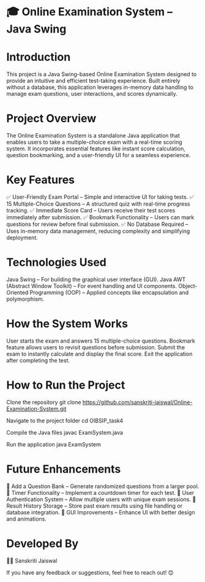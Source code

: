 # 🎓 Online Examination System – Java Swing

# Introduction
This project is a Java Swing-based Online Examination System designed to provide an intuitive and efficient test-taking experience. Built entirely without a database, this application leverages in-memory data handling to manage exam questions, user interactions, and scores dynamically.

# Project Overview
The Online Examination System is a standalone Java application that enables users to take a multiple-choice exam with a real-time scoring system. It incorporates essential features like instant score calculation, question bookmarking, and a user-friendly UI for a seamless experience.

# Key Features
✅ User-Friendly Exam Portal – Simple and interactive UI for taking tests.
✅ 15 Multiple-Choice Questions – A structured quiz with real-time progress tracking.
✅ Immediate Score Card – Users receive their test scores immediately after submission.
✅ Bookmark Functionality – Users can mark questions for review before final submission.
✅ No Database Required – Uses in-memory data management, reducing complexity and simplifying deployment.

# Technologies Used
Java Swing – For building the graphical user interface (GUI).
Java AWT (Abstract Window Toolkit) – For event handling and UI components.
Object-Oriented Programming (OOP) – Applied concepts like encapsulation and polymorphism.

# How the System Works
User starts the exam and answers 15 multiple-choice questions.
Bookmark feature allows users to revisit questions before submission.
Submit the exam to instantly calculate and display the final score.
Exit the application after completing the test.

# How to Run the Project
Clone the repository
git clone https://github.com/sanskriti-jaiswal/Online-Examination-System.git

Navigate to the project folder
cd OIBSIP_task4

Compile the Java files
javac ExamSystem.java

Run the application
java ExamSystem

# Future Enhancements
🔹 Add a Question Bank – Generate randomized questions from a larger pool.
🔹 Timer Functionality – Implement a countdown timer for each test.
🔹 User Authentication System – Allow multiple users with unique exam sessions.
🔹 Result History Storage – Store past exam results using file handling or database integration.
🔹 GUI Improvements – Enhance UI with better design and animations.

# Developed By
👩‍💻 Sanskriti Jaiswal

If you have any feedback or suggestions, feel free to reach out! 😊
